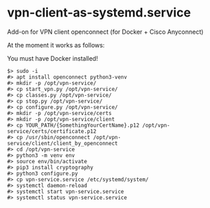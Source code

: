 # vpn-client-as-systemd.service
Add-on for VPN client openconnect (for Docker + Cisco Anyconnect)

At the moment it works as follows:

You must have Docker installed!
```
$> sudo -i 
#> apt install openconnect python3-venv
#> mkdir -p /opt/vpn-service/
#> cp start_vpn.py /opt/vpn-service/
#> cp classes.py /opt/vpn-service/
#> cp stop.py /opt/vpn-service/
#> cp configure.py /opt/vpn-service/
#> mkdir -p /opt/vpn-service/certs
#> mkdir -p /opt/vpn-service/client
#> cp YOUR_PATH/{SomethingYourCertName}.p12 /opt/vpn-service/certs/certificate.p12
#> cp /usr/sbin/openconnect /opt/vpn-service/client/client_by_openconnect
#> cd /opt/vpn-service
#> python3 -m venv env
#> source env/bin/activate
#> pip3 install cryptography
#> python3 configure.py
#> cp vpn-service.service /etc/systemd/system/
#> systemctl daemon-reload
#> systemctl start vpn-service.service
#> systemctl status vpn-service.service
```
